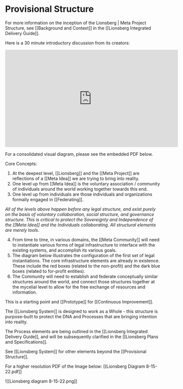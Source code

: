 # Provisional Structure 

For more information on the inception of the Lionsberg | Meta Project Structure, see [[Background and Context]] in the [[Lionsberg Integrated Delivery Guide]]. 

Here is a 30 minute introductory discussion from its creators:

<div style="text-align:center"><iframe width="560" height="315" src="https://www.youtube.com/embed/F5MAh4T15_s" title="YouTube video player" frameborder="0" allow="accelerometer; autoplay; clipboard-write; encrypted-media; gyroscope; picture-in-picture" allowfullscreen></iframe></div>

For a consolidated visual diagram, please see the embedded PDF below. 

Core Concepts: 
1. At the deepest level, [[Lionsberg]] and the [[Meta Project]] are reflections of a [[Meta Idea]] we are trying to bring into reality.  
2. One level up from [[Meta Idea]] is the voluntary association / community of individuals around the world working together towards this end.  
3. One level up from individuals are those individuals and organizations formally engaged in [[Federating]].    

_All of the levels above happen before any legal structure, and exist purely on the basis of voluntary collaboration, social structure, and governance structure. This is critical to protect the Sovereignty and Independence of the [[Meta Idea]] and the Individuals collaborating. All structural elements are merely tools_. 

4. From time to time, in various domains, the [[Meta Community]] will need to instantiate various forms of legal infrastructure to interface with the existing systems, and accomplish its various goals.  
5. The diagram below illustrates the configuration of the first set of legal instantiations. The core infrastructure elements are already in existence. These include the red boxes (related to the non-profit) and the dark blue boxes (related to for-profit entities).  
6. The Community will need to establish and federate conceptually similar structures around the world, and connect those structures together at the mycelial level to allow for the free exchange of resources and information.  

This is a starting point and [[Prototype]] for [[Continuous Improvement]].  

The [[Lionsberg System]] is designed to work as a Whole - this structure is purpose-built to protect the DNA and Processes that are bringing intention into reality. 

The Process elements are being outlined in the [[Lionsberg Integrated Delivery Guide]], and will be subsequently clarified in the [[Lionsberg Plans and Specifications]].  

See [[Lionsberg System]] for other elements beyond the [[Provisional Structure]].  

For a higher resolution PDF of the Image below: [[Lionsberg Diagram 8-15-22.pdf]] 

![[Lionsberg diagram 8-15-22.png]] 